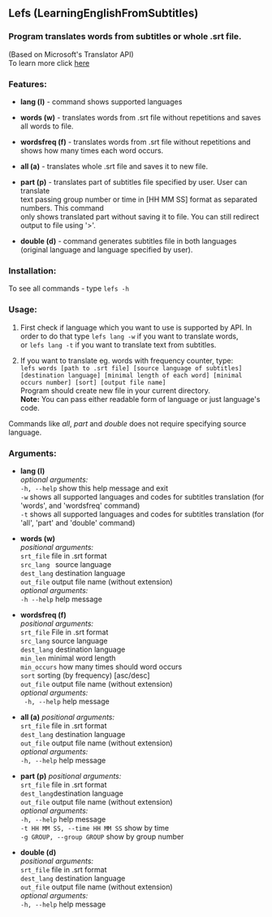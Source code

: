 Lefs (LearningEnglishFromSubtitles)
---
### Program translates words from subtitles or whole .srt file. ### 

(Based on Microsoft's Translator API)   
To learn more click [here](https://docs.microsoft.com/en-us/azure/cognitive-services/translator/)
### Features: ###
* **lang (l)** - command shows supported languages


* **words (w)** - translates words from .srt file without repetitions and saves all words to file.
* **wordsfreq (f)** - translates words from .srt file without repetitions and shows how many times each word occurs.    


* **all (a)** - translates whole .srt file and saves it to new file.
* **part (p)** - translates part of subtitles file specified by user. User can translate  
text passing group number or time in [HH MM SS] format as separated numbers. This command  
only shows translated part without saving it to file. You can still redirect output to file using '>'.
* **double (d)** - command generates subtitles file in both languages (original language and language specified by user).


### Installation: ###

To see all commands - type `lefs -h`

### Usage: ###
1.    First check if language which you want to use is supported by API. In order to do that type `lefs lang -w` if you want to translate words,   
or `lefs lang -t` if you want to translate text from subtitles.

2.    If you want to translate eg. words with frequency counter, type:  
`lefs words [path to .srt file] [source language of subtitles] [destination language] [minimal length of each word] [minimal occurs number] [sort] [output file name]`   
Program should create new file in your current directory.  
**Note:** You can pass either readable form of language or just language's code.  

Commands like _all_, _part_ and _double_ does not require specifying source language.
### Arguments: ###
* **lang (l)**   
_optional arguments:_  
`-h, --help` show this help message and exit   
`-w` shows all supported languages and codes for subtitles translation (for 'words', and 'wordsfreq' command)  
`-t` shows all supported languages and codes for subtitles translation (for 'all', 'part' and 'double' command)

* **words (w)**   
_positional arguments:_   
`srt_file`    file in .srt format   
`src_lang `   source language   
`dest_lang`   destination language   
`out_file`    output file name (without extension)   
_optional arguments:_   
`-h --help` help message

* **wordsfreq (f)**  
_positional arguments:_   
`srt_file`    File in .srt format  
`src_lang`    source language  
`dest_lang`   destination language  
`min_len`     minimal word length  
`min_occurs`  how many times should word occurs   
`sort`  sorting (by frequency) [asc/desc]  
`out_file`    output file name (without extension)  
_optional arguments:_  
` -h, --help` help message

* **all (a)**
_positional arguments:_  
`srt_file`    file in .srt format  
`dest_lang`   destination language  
`out_file`    output file name (without extension)  
_optional arguments:_  
`-h, --help`  help message

* **part (p)**
_positional arguments:_   
`srt_file` file in .srt format  
`dest_lang`destination language  
`out_file` output file name (without extension)   
_optional arguments:_  
`-h, --help` help message  
`-t HH MM SS, --time HH MM SS` show by time  
`-g GROUP, --group GROUP` show by group number  

* **double (d)**  
_positional arguments:_  
`srt_file` file in .srt format   
`dest_lang` destination language  
`out_file` output file name (without extension)  
_optional arguments:_  
`-h, --help`  help message

